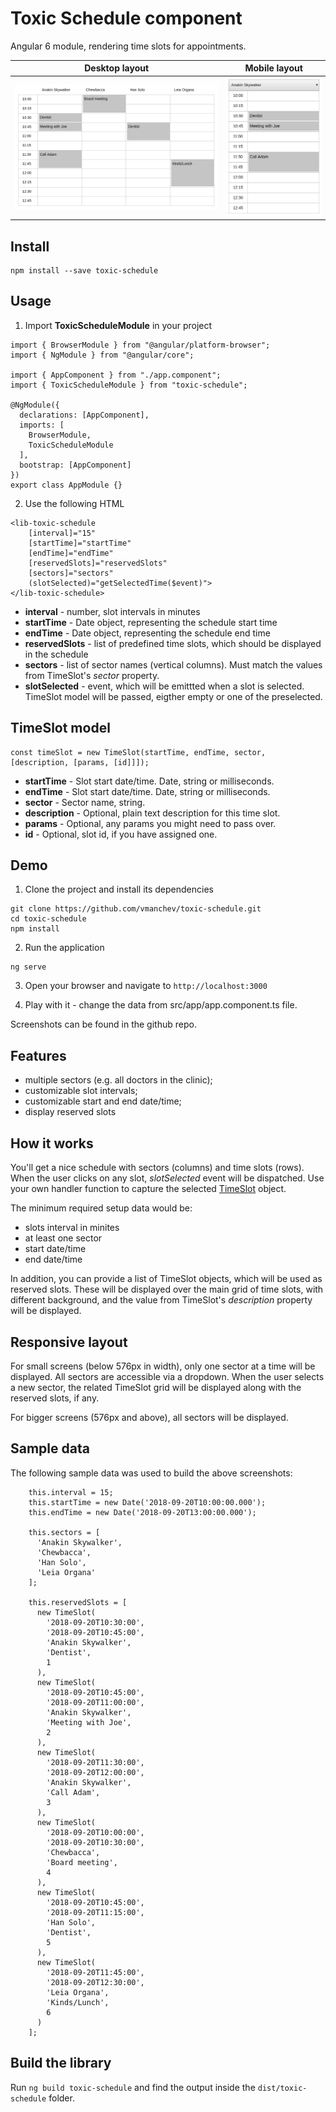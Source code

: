 # Toxic Schedule component

Angular 6 module, rendering time slots for appointments.

Desktop layout             |  Mobile layout
:-------------------------:|:-------------------------:
![Desktop](docs/toxic-schedule-sm.png)  |  ![Mobile](docs/toxic-schedule-xs.png)

## Install

```
npm install --save toxic-schedule
```

## Usage

1. Import **ToxicScheduleModule** in your project

```
import { BrowserModule } from "@angular/platform-browser";
import { NgModule } from "@angular/core";

import { AppComponent } from "./app.component";
import { ToxicScheduleModule } from "toxic-schedule";

@NgModule({
  declarations: [AppComponent],
  imports: [
    BrowserModule, 
    ToxicScheduleModule
  ],
  bootstrap: [AppComponent]
})
export class AppModule {}
```

2. Use the following HTML

```
<lib-toxic-schedule 
    [interval]="15" 
    [startTime]="startTime" 
    [endTime]="endTime" 
    [reservedSlots]="reservedSlots"
    [sectors]="sectors"
    (slotSelected)="getSelectedTime($event)">
</lib-toxic-schedule>
```

- **interval** - number, slot intervals in minutes
- **startTime** - Date object, representing the schedule start time
- **endTime** - Date object, representing the schedule end time
- **reservedSlots** - list of predefined time slots, which should be displayed in the schedule
- **sectors** - list of sector names (vertical columns). Must match the values from TimeSlot's *sector* property.
- **slotSelected** - event, which will be emittted when a slot is selected. TimeSlot model 
will be passed, eigther empty or one of the preselected.

## TimeSlot model

```
const timeSlot = new TimeSlot(startTime, endTime, sector, [description, [params, [id]]]);
```

- **startTime** - Slot start date/time. Date, string or milliseconds.
- **endTime** - Slot start date/time. Date, string or milliseconds.
- **sector** - Sector name, string.
- **description** - Optional, plain text description for this time slot. 
- **params** - Optional, any params you might need to pass over.
- **id** - Optional, slot id, if you have assigned one.

## Demo
1. Clone the project and install its dependencies
```
git clone https://github.com/vmanchev/toxic-schedule.git
cd toxic-schedule
npm install
```

2. Run the application
```
ng serve
```

3. Open your browser and navigate to `http://localhost:3000`

4. Play with it - change the data from src/app/app.component.ts file.

Screenshots can be found in the github repo.

## Features
- multiple sectors (e.g. all doctors in the clinic);
- customizable slot intervals;
- customizable start and end date/time;
- display reserved slots

## How it works
You'll get a nice schedule with sectors (columns) and time slots (rows). When the user 
clicks on any slot, *slotSelected* event will be dispatched. Use your own handler
function to capture the selected [TimeSlot](src/app/models/time-slot.model.ts) object.

The minimum required setup data would be:
- slots interval in minites
- at least one sector
- start date/time
- end date/time

In addition, you can provide a list of TimeSlot objects, which will be used as reserved 
slots. These will be displayed over the main grid of time slots, with different background, 
and the value from TimeSlot's *description* property will be displayed.


## Responsive layout
For small screens (below 576px in width), only one sector at a time will be displayed. All 
sectors are accessible via a dropdown. When the user selects a new sector, the related 
TimeSlot grid will be displayed along with the reserved slots, if any.

For bigger screens (576px and above), all sectors will be displayed. 


## Sample data
The following sample data was used to build the above screenshots:

```
    this.interval = 15;
    this.startTime = new Date('2018-09-20T10:00:00.000');
    this.endTime = new Date('2018-09-20T13:00:00.000');

    this.sectors = [
      'Anakin Skywalker',
      'Chewbacca',
      'Han Solo',
      'Leia Organa'
    ];

    this.reservedSlots = [
      new TimeSlot(
        '2018-09-20T10:30:00',
        '2018-09-20T10:45:00',
        'Anakin Skywalker',
        'Dentist',
        1
      ),
      new TimeSlot(
        '2018-09-20T10:45:00',
        '2018-09-20T11:00:00',
        'Anakin Skywalker',
        'Meeting with Joe',
        2
      ),
      new TimeSlot(
        '2018-09-20T11:30:00',
        '2018-09-20T12:00:00',
        'Anakin Skywalker',
        'Call Adam',
        3
      ),
      new TimeSlot(
        '2018-09-20T10:00:00',
        '2018-09-20T10:30:00',
        'Chewbacca',
        'Board meeting',
        4
      ),
      new TimeSlot(
        '2018-09-20T10:45:00',
        '2018-09-20T11:15:00',
        'Han Solo',
        'Dentist',
        5
      ),
      new TimeSlot(
        '2018-09-20T11:45:00',
        '2018-09-20T12:30:00',
        'Leia Organa',
        'Kinds/Lunch',
        6
      )
    ];
```

## Build the library
Run `ng build toxic-schedule` and find the output inside the `dist/toxic-schedule` folder.
